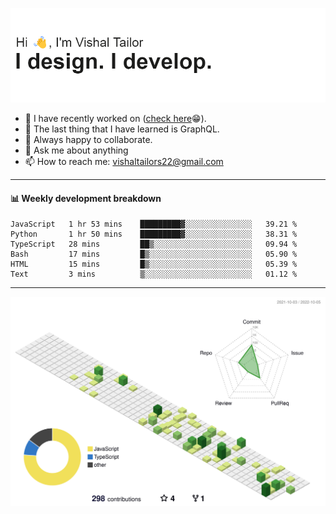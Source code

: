 ![Hi, I'm Vishal Tailor. I design. I develop.](https://github.com/vishaltailors/vishaltailors/blob/main/header.png?raw=true)

- 🔭 I have recently worked on ([check here](https://vishaltailor.com)😁).
- 🌱 The last thing that I have learned is GraphQL.
- 👯 Always happy to collaborate.
- 💬 Ask me about anything
- 📫 How to reach me: <a href="mailto:vishaltailors22@gmail.com">vishaltailors22@gmail.com</a>

<hr /> 
<h4>📊 Weekly development breakdown</h4>
<!--START_SECTION:waka-->

```text
JavaScript   1 hr 53 mins    █████████▓░░░░░░░░░░░░░░░   39.21 %
Python       1 hr 50 mins    █████████▓░░░░░░░░░░░░░░░   38.31 %
TypeScript   28 mins         ██▒░░░░░░░░░░░░░░░░░░░░░░   09.94 %
Bash         17 mins         █▒░░░░░░░░░░░░░░░░░░░░░░░   05.90 %
HTML         15 mins         █▒░░░░░░░░░░░░░░░░░░░░░░░   05.39 %
Text         3 mins          ▒░░░░░░░░░░░░░░░░░░░░░░░░   01.12 %
```

<!--END_SECTION:waka-->
<hr /> 

![](./profile-3d-contrib/profile-green-animate.svg)
